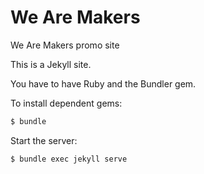 # We Are Makers

We Are Makers promo site

This is a Jekyll site.

You have to have Ruby and the Bundler gem.

To install dependent gems:

```sh
$ bundle
```

Start the server:

```sh
$ bundle exec jekyll serve
```